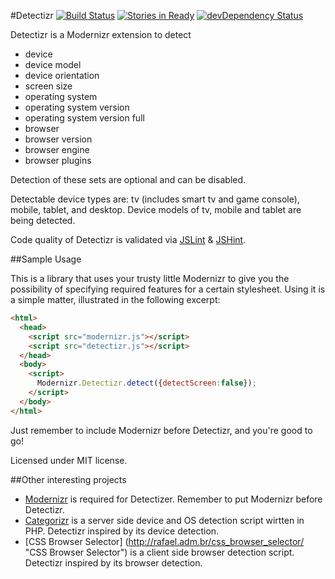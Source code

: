 #Detectizr
[![Build Status](https://secure.travis-ci.org/barisaydinoglu/Detectizr.png?branch=master)](https://travis-ci.org/barisaydinoglu/Detectizr)
[![Stories in Ready](https://badge.waffle.io/barisaydinoglu/detectizr.png?label=ready)](https://waffle.io/barisaydinoglu/detectizr)
[![devDependency Status](https://david-dm.org/barisaydinoglu/detectizr/dev-status.png?theme=shields.io)](https://david-dm.org/barisaydinoglu/detectizr#info=devDependencies)


Detectizr is a Modernizr extension to detect
* device
* device model
* device orientation
* screen size
* operating system
* operating system version
* operating system version full
* browser
* browser version
* browser engine
* browser plugins

Detection of these sets are optional and can be disabled.

Detectable device types are: tv (includes smart tv and game console), mobile, tablet, and desktop.
Device models of tv, mobile and tablet are being detected.

Code quality of Detectizr is validated via [JSLint](http://www.jslint.com "JSLint") & [JSHint](http://www.jshint.com "JSHint").

##Sample Usage

This is a library that uses your trusty little Modernizr to give you the possibility of specifying required features for a certain stylesheet.
Using it is a simple matter, illustrated in the following excerpt:

```html
<html>
  <head>
    <script src="modernizr.js"></script>
    <script src="detectizr.js"></script>
  </head>
  <body>
    <script>
      Modernizr.Detectizr.detect({detectScreen:false});
    </script>
  </body>
</html>
```
Just remember to include Modernizr before Detectizr, and you're good to go!

Licensed under MIT license.

##Other interesting projects

* [Modernizr](https://github.com/Modernizr/Modernizr "Modernizr") is required for Detectizer. Remember to put Modernizr before Detectizr.
* [Categorizr](https://github.com/bjankord/Categorizr "Categorizr") is a server side device and OS detection script wirtten in PHP. Detectizr inspired by its device detection.
* [CSS Browser Selector] (http://rafael.adm.br/css_browser_selector/ "CSS Browser Selector") is a client side browser detection script. Detectizr inspired by its browser detection.

